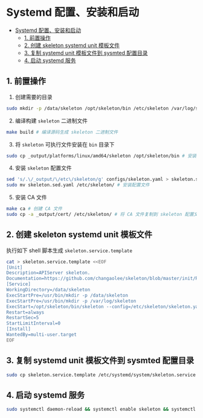 # Systemd 配置、安装和启动

- [Systemd 配置、安装和启动](#systemd-配置安装和启动)
    - [1. 前置操作](#前置操作)
    - [2. 创建 skeleton systemd unit 模板文件](#创建-skeleton-systemd-unit-模板文件)
    - [3. 复制 systemd unit 模板文件到 sysmted 配置目录](#复制-systemd-unit-模板文件到-sysmted-配置目录)
    - [4. 启动 systemd 服务](#启动-systemd-服务)

## 1. 前置操作

1. 创建需要的目录

```bash
sudo mkdir -p /data/skeleton /opt/skeleton/bin /etc/skeleton /var/log/skeleton
```

2. 编译构建 `skeleton` 二进制文件

```bash
make build # 编译源码生成 skeleton 二进制文件
```

3. 将 `skeleton` 可执行文件安装在 `bin` 目录下

```bash
sudo cp _output/platforms/linux/amd64/skeleton /opt/skeleton/bin # 安装二进制文件
```

4. 安装 `skeleton` 配置文件

```bash
sed 's/.\/_output/\/etc\/skeleton/g' configs/skeleton.yaml > skeleton.sed.yaml # 替换 CA 文件路径
sudo mv skeleton.sed.yaml /etc/skeleton/ # 安装配置文件
```

5. 安装 CA 文件

```bash
make ca # 创建 CA 文件
sudo cp -a _output/cert/ /etc/skeleton/ # 将 CA 文件复制到 skeleton 配置文件目录
```

## 2. 创建 skeleton systemd unit 模板文件

执行如下 shell 脚本生成 `skeleton.service.template`

```bash
cat > skeleton.service.template <<EOF
[Unit]
Description=APIServer skeleton.
Documentation=https://github.com/changaolee/skeleton/blob/master/init/README.md
[Service]
WorkingDirectory=/data/skeleton
ExecStartPre=/usr/bin/mkdir -p /data/skeleton
ExecStartPre=/usr/bin/mkdir -p /var/log/skeleton
ExecStart=/opt/skeleton/bin/skeleton --config=/etc/skeleton/skeleton.yaml
Restart=always
RestartSec=5
StartLimitInterval=0
[Install]
WantedBy=multi-user.target
EOF
```

## 3. 复制 systemd unit 模板文件到 sysmted 配置目录

```bash
sudo cp skeleton.service.template /etc/systemd/system/skeleton.service
```

## 4. 启动 systemd 服务

```bash
sudo systemctl daemon-reload && systemctl enable skeleton && systemctl restart skeleton
```